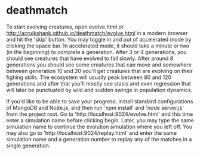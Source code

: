 deathmatch
==========

To start evolving creatures, open evolve.html or http://acruikshank.github.io/deathmatch/evolve.html in a modern browser and hit the 'skip' button. You may toggle in and out of accelerated mode by clicking the space bar. In accelerated mode, it should take a minute or two (in the beginning) to complete a generation. After 3 or 4 generations, you should see creatures that have evolved to fall slowly. After around 8 generations you should see some creatures that can move and somewhere between generation 10 and 20 you'll get creatures that are evolving on their fighing skills. The ecosystem will usually peak between 80 and 120 generations and after that you'll mostly see stasis and even regression that will later be punctuated by wild and sudden swings in population dynamics.

If you'd like to be able to save your progress, install standard configurations of MongoDB and Node.js, and then run 'npm install' and 'node server.js' from the project root. Go to 'http://localhost:9024/evolve.html' and this time enter a simulation name before clicking begin. Later, you may type the same simulation name to continue the evolution simulation where you left off. You may also go to 'http://localhost:9024/replay.html' and enter the same simulation name and a generation number to replay any of the matches in a single generation.